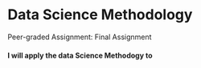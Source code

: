 # Data Science Methodology
Peer-graded Assignment: Final Assignment

#### I will apply the data Science Methodogy to 
